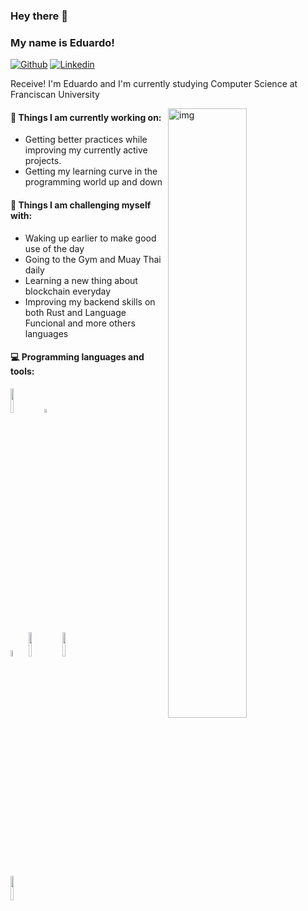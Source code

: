 ### Hey there 👋 
### My name is Eduardo!

[![Github](https://img.shields.io/badge/-Github-000?style=flat&logo=Github&logoColor=white)](https://github.com/eduardozborowski)
[![Linkedin](https://img.shields.io/badge/-LinkedIn-blue?style=flat&logo=Linkedin&logoColor=white)](www.linkedin.com/in/eduardozborowski)

Receive! I'm Eduardo and I'm currently studying Computer Science at Franciscan University

<img align="right" alt="img" src="https://media.giphy.com/media/13HgwGsXF0aiGY/giphy.gif" width="50%" height="auto" />


#### 🌱 Things I am currently working on: 
- Getting better practices while improving my currently active projects.
- Getting my learning curve in the programming world up and down

#### :muscle: Things I am challenging myself with:
- Waking up earlier to make good use of the day
- Going to the Gym  and Muay Thai daily
- Learning a new thing about blockchain everyday
- Improving my backend skills on both Rust and Language Funcional and more others languages

#### :computer: Programming languages and tools: 
<p>
<code><img width="10%" src="https://www.vectorlogo.zone/logos/java/java-horizontal.svg"></code>
<code><img width="4%" src="https://www.vectorlogo.zone/logos/javascript/javascript-icon.svg"></code>
<br />
<code><img width="5%" src="https://www.vectorlogo.zone/logos/w3_css/w3_css-official.svg"></code>
<code><img width="10%" src="https://www.vectorlogo.zone/logos/mysql/mysql-ar21.svg"></code>
<code><img width="10%" src="https://www.vectorlogo.zone/logos/springio/springio-ar21.svg"></code>
<br />
<code><img width="10%" src="https://www.vectorlogo.zone/logos/git-scm/git-scm-ar21.svg"></code>
</p>
